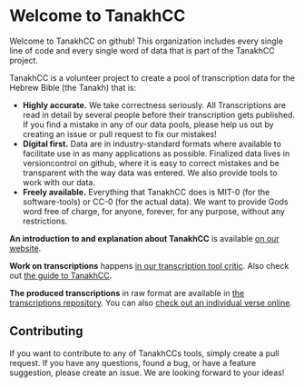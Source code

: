 # Welcome to TanakhCC

Welcome to TanakhCC on github!
This organization includes every single line of code and every single word of data that is part of the TanakhCC project.

TanakhCC is a volunteer project to create a pool of transcription data for the Hebrew Bible (the Tanakh) that is:
- **Highly accurate.** We take correctness seriously.
  All Transcriptions are read in detail by several people before their transcription gets published.
  If you find a mistake in any of our data pools, please help us out by creating an issue or pull request to fix our mistakes!
- **Digital first.**
  Data are in industry-standard formats where available to facilitate use in as many applications as possible.
  Finalized data lives in versioncontrol on github, where it is easy to correct mistakes and be transparent with the way data was entered.
  We also provide tools to work with our data.
- **Freely available.**
  Everything that TanakhCC does is MIT-0 (for the software-tools) or CC-0 (for the actual data).
  We want to provide Gods word free of charge, for anyone, forever, for any purpose, without any restrictions.

**An introduction to and explanation about TanakhCC** is available [on our website](https://tanakhcc.org).

**Work on transcriptions** happens [in our transcription tool critic](https://critic.tanakhcc.org). Also check out [the guide to TanakhCC](https://guide.tanakhcc.org/en).

**The produced transcriptions** in raw format are available in [the transcriptions repository](https://github.com/tanakhcc/transcription). You can also [check out an individual verse online](https://tanakhcc.org/read).

## Contributing
If you want to contribute to any of TanakhCCs tools, simply create a pull request.
If you have any questions, found a bug, or have a feature suggestion, please create an issue. We are looking forward to your ideas!
